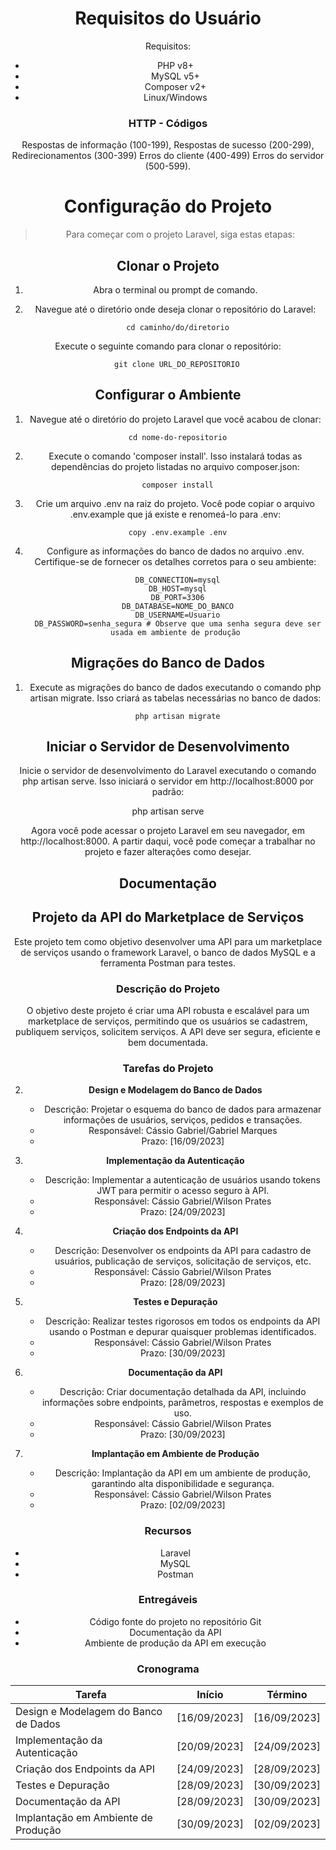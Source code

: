 <center>

<h1>Requisitos do Usuário</h1>

Requisitos:

- PHP v8+
- MySQL v5+
- Composer v2+
- Linux/Windows

</center>
<center>

<h3>HTTP - Códigos</h3>

Respostas de informação (100-199),
Respostas de sucesso (200-299),
Redirecionamentos (300-399)
Erros do cliente (400-499)
Erros do servidor (500-599).

<h1>Configuração do Projeto</h1>

> Para começar com o projeto Laravel, siga estas etapas:

## Clonar o Projeto

1. Abra o terminal ou prompt de comando.
2. Navegue até o diretório onde deseja clonar o repositório do Laravel:

        cd caminho/do/diretorio

Execute o seguinte comando para clonar o repositório:

        git clone URL_DO_REPOSITORIO

## Configurar o Ambiente

1. Navegue até o diretório do projeto Laravel que você acabou de clonar:
        
        cd nome-do-repositorio

2. Execute o comando 'composer install'. Isso instalará todas as dependências do projeto listadas no arquivo composer.json:

        composer install

3. Crie um arquivo .env na raiz do projeto. Você pode copiar o arquivo .env.example que já existe e renomeá-lo para .env:

        copy .env.example .env

4. Configure as informações do banco de dados no arquivo .env. Certifique-se de fornecer os detalhes corretos para o seu ambiente:

        DB_CONNECTION=mysql
        DB_HOST=mysql
        DB_PORT=3306
        DB_DATABASE=NOME_DO_BANCO
        DB_USERNAME=Usuario
        DB_PASSWORD=senha_segura # Observe que uma senha segura deve ser usada em ambiente de produção

## Migrações do Banco de Dados

1. Execute as migrações do banco de dados executando o comando php artisan migrate. Isso criará as tabelas necessárias no banco de dados:

        php artisan migrate

## Iniciar o Servidor de Desenvolvimento
Inicie o servidor de desenvolvimento do Laravel executando o comando php artisan serve. Isso iniciará o servidor em http://localhost:8000 por padrão:

php artisan serve

  Agora você pode acessar o projeto Laravel em seu navegador, em http://localhost:8000. A partir daqui, você pode começar a trabalhar no projeto e fazer alterações como desejar.

## Documentação

## Projeto da API do Marketplace de Serviços

Este projeto tem como objetivo desenvolver uma API para um marketplace de serviços usando o framework Laravel, o banco de dados MySQL e a ferramenta Postman para testes.

### Descrição do Projeto

O objetivo deste projeto é criar uma API robusta e escalável para um marketplace de serviços, permitindo que os usuários se cadastrem, publiquem serviços, solicitem serviços. A API deve ser segura, eficiente e bem documentada.

### Tarefas do Projeto

2. **Design e Modelagem do Banco de Dados**

   - Descrição: Projetar o esquema do banco de dados para armazenar informações de usuários, serviços, pedidos e transações.
   - Responsável: Cássio Gabriel/Gabriel Marques
   - Prazo: [16/09/2023]

3. **Implementação da Autenticação**

   - Descrição: Implementar a autenticação de usuários usando tokens JWT para permitir o acesso seguro à API.
   - Responsável: Cássio Gabriel/Wilson Prates 
   - Prazo: [24/09/2023]

4. **Criação dos Endpoints da API**

   - Descrição: Desenvolver os endpoints da API para cadastro de usuários, publicação de serviços, solicitação de serviços, etc.
   - Responsável: Cássio Gabriel/Wilson Prates 
   - Prazo: [28/09/2023]


6. **Testes e Depuração**

   - Descrição: Realizar testes rigorosos em todos os endpoints da API usando o Postman e depurar quaisquer problemas identificados.
   - Responsável: Cássio Gabriel/Wilson Prates 
   - Prazo: [30/09/2023]

7. **Documentação da API**

   - Descrição: Criar documentação detalhada da API, incluindo informações sobre endpoints, parâmetros, respostas e exemplos de uso.
   - Responsável: Cássio Gabriel/Wilson Prates 
   - Prazo: [30/09/2023]

8. **Implantação em Ambiente de Produção**

   - Descrição: Implantação da API em um ambiente de produção, garantindo alta disponibilidade e segurança.
   - Responsável: Cássio Gabriel/Wilson Prates 
   - Prazo: [02/09/2023]
 
### Recursos

- Laravel
- MySQL
- Postman

### Entregáveis

- Código fonte do projeto no repositório Git
- Documentação da API
- Ambiente de produção da API em execução

### Cronograma

| Tarefa                               | Início       | Término      |
| ------------------------------------ | ------------ | ------------ |
| Design e Modelagem do Banco de Dados | [16/09/2023] | [16/09/2023] |
| Implementação da Autenticação        | [20/09/2023] | [24/09/2023] |
| Criação dos Endpoints da API         | [24/09/2023] | [28/09/2023] |
| Testes e Depuração                   | [28/09/2023] | [30/09/2023] |
| Documentação da API                  | [28/09/2023] | [30/09/2023] |
| Implantação em Ambiente de Produção  | [30/09/2023] | [02/09/2023] |


</center>